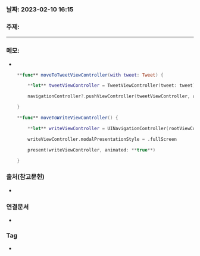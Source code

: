 ### 날짜: 2023-02-10 16:15

### 주제: 
---
### 메모: 
- 
~~~ swift
    **func** moveToTweetViewController(with tweet: Tweet) {

        **let** tweetViewController = TweetViewController(tweet: tweet)

        navigationController?.pushViewController(tweetViewController, animated: **true**)

    }

    **func** moveToWriteViewController() {

        **let** writeViewController = UINavigationController(rootViewController: WriteViewController())

        writeViewController.modalPresentationStyle = .fullScreen

        present(writeViewController, animated: **true**)

    }

~~~
### 출처(참고문헌) 
- 

### 연결문서 
- 

### Tag
- 